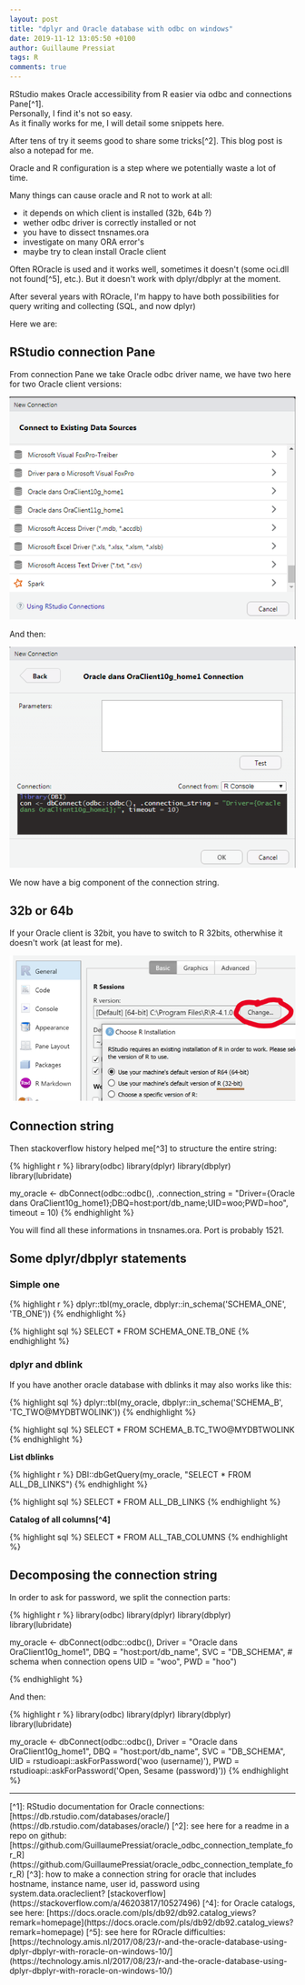 ```yaml
---
layout: post
title: "dplyr and Oracle database with odbc on windows"
date: 2019-11-12 13:05:50 +0100
author: Guillaume Pressiat
tags: R
comments: true
---
```





<!-- <img src = "https://upload.wikimedia.org/wikipedia/en/4/40/O_logo.png"> -->

RStudio makes Oracle accessibility from R easier via odbc and connections Pane[^1].   
Personally, I find it's not so easy.  
As it finally works for me, I will detail some snippets here.



<!--more-->


After tens of try it seems good to share some tricks[^2]. This blog post is also a notepad for me.


Oracle and R configuration is a step where we potentially waste a lot of time. 

Many things can cause oracle and R not to work at all: 
- it depends on which client is installed (32b, 64b ?)
- wether odbc driver is correctly installed or not 
- you have to dissect tnsnames.ora
- investigate on many ORA error's
- maybe try to clean install Oracle client

Often ROracle is used and it works well, sometimes it doesn't (some oci.dll not found[^5], etc.). But it doesn't work with dplyr/dbplyr at the moment.

After several years with ROracle, I'm happy to have both possibilities for query writing and collecting (SQL, and now dplyr) 


Here we are:

## RStudio connection Pane

From connection Pane we take Oracle odbc driver name, we have two here for two Oracle client versions:

![Connection Pane 0](/images/connection_pane_0.png)

And then:

![Connection Pane 1.1](/images/connection_pane_1.1.png)

We now have a big component of the connection string.

## 32b or 64b

If your Oracle client is 32bit, you have to switch to R 32bits, otherwhise it doesn't work (at least for me).



![RStudio global options 32bit R version for windows](/images/rw32b.png)



## Connection string 

Then stackoverflow history helped me[^3] to structure the entire string:

{% highlight r %}
library(odbc)
library(dplyr)
library(dbplyr)
library(lubridate)
 
my_oracle <- dbConnect(odbc::odbc(), 
                       .connection_string = "Driver={Oracle dans OraClient10g_home1};DBQ=host:port/db_name;UID=woo;PWD=hoo", 
                       timeout = 10)
{% endhighlight %}

You will find all these informations in tnsnames.ora. Port is probably 1521.

## Some dplyr/dbplyr statements

### Simple one

{% highlight r %}
dplyr::tbl(my_oracle, dbplyr::in_schema('SCHEMA_ONE', 'TB_ONE'))
{% endhighlight %}

{% highlight sql %}
<SQL>
SELECT *
FROM SCHEMA_ONE.TB_ONE
{% endhighlight %}

### dplyr and dblink

If you have another oracle database with dblinks it may also works like this:

{% highlight sql %}
dplyr::tbl(my_oracle, dbplyr::in_schema('SCHEMA_B', 'TC_TWO@MYDBTWOLINK'))
{% endhighlight %}

{% highlight sql %}
<SQL>
SELECT *
FROM SCHEMA_B.TC_TWO@MYDBTWOLINK
{% endhighlight %}


**List dblinks**

{% highlight r %}
DBI::dbGetQuery(my_oracle, "SELECT * FROM ALL_DB_LINKS")
{% endhighlight %}

{% highlight sql %}
<SQL>
SELECT *
FROM ALL_DB_LINKS
{% endhighlight %}

**Catalog of all columns[^4]**

{% highlight sql %}
<SQL>
SELECT *
FROM ALL_TAB_COLUMNS
{% endhighlight %}

## Decomposing the connection string

In order to ask for password, we split the connection parts:

{% highlight r %}
library(odbc)
library(dplyr)
library(dbplyr)
library(lubridate)
 
my_oracle <- dbConnect(odbc::odbc(),
                       Driver = "Oracle dans OraClient10g_home1",
                       DBQ = "host:port/db_name",
                       SVC = "DB_SCHEMA", # schema when connection opens
                       UID = "woo",
                       PWD = "hoo")

{% endhighlight %}

And then:

{% highlight r %}
library(odbc)
library(dplyr)
library(dbplyr)
library(lubridate)
 
my_oracle <- dbConnect(odbc::odbc(),
                       Driver = "Oracle dans OraClient10g_home1",
                       DBQ = "host:port/db_name",
                       SVC = "DB_SCHEMA", 
                       UID = rstudioapi::askForPassword('woo (username)'),
                       PWD = rstudioapi::askForPassword('Open, Sesame (password)'))
{% endhighlight %}

<hr>
[^1]: RStudio documentation for Oracle connections: [https://db.rstudio.com/databases/oracle/](https://db.rstudio.com/databases/oracle/)
[^2]: see here for a readme in a repo on github: [https://github.com/GuillaumePressiat/oracle_odbc_connection_template_for_R](https://github.com/GuillaumePressiat/oracle_odbc_connection_template_for_R)
[^3]: how to make a connection string for oracle that includes hostname, instance name, user id, password using system.data.oracleclient? [stackoverflow](https://stackoverflow.com/a/46203817/10527496)
[^4]: for Oracle catalogs, see here: [https://docs.oracle.com/pls/db92/db92.catalog_views?remark=homepage](https://docs.oracle.com/pls/db92/db92.catalog_views?remark=homepage)
[^5]: see here for ROracle difficulties: [https://technology.amis.nl/2017/08/23/r-and-the-oracle-database-using-dplyr-dbplyr-with-roracle-on-windows-10/](https://technology.amis.nl/2017/08/23/r-and-the-oracle-database-using-dplyr-dbplyr-with-roracle-on-windows-10/)

